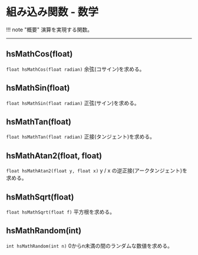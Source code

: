 
# 組み込み関数 - 数学

!!! note "概要"
    演算を実現する関数。

***

## hsMathCos(float)

`float hsMathCos(float radian)`
余弦(コサイン)を求める。

## hsMathSin(float)

`float hsMathSin(float radian)`
正弦(サイン)を求める。

## hsMathTan(float)

`float hsMathTan(float radian)`
正接(タンジェント)を求める。

## hsMathAtan2(float, float)

`float hsMathAtan2(float y, float x)`
y / x の逆正接(アークタンジェント)を求める。

## hsMathSqrt(float)

`float hsMathSqrt(float f)`
平方根を求める。

## hsMathRandom(int)

`int hsMathRandom(int n)`
0からn未満の間のランダムな数値を求める。
